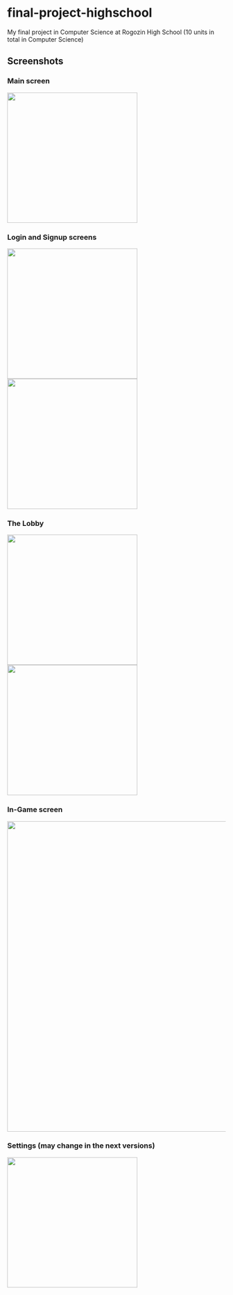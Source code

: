 # final-project-highschool
My final project in Computer Science at Rogozin High School (10 units in total in Computer Science)

## Screenshots
### Main screen
<img src="https://user-images.githubusercontent.com/39855459/176998420-26c10e79-a2f6-4f9e-ad86-78297ed8e273.png" width="300">

### Login and Signup screens
<p>
  <img src="https://user-images.githubusercontent.com/39855459/176998440-b11f7177-17ec-484e-b3bc-3adf72eb55ca.png" width="300">
  <img src="https://user-images.githubusercontent.com/39855459/176998747-81fa1b3c-2041-429b-a3dc-13aaa6d1dbda.png" width="300">
</p>

### The Lobby
<p>
  <img src="https://user-images.githubusercontent.com/39855459/176998603-f434c3fd-bfee-4ca3-b4cd-922fef1b839f.png" width="300">
  <img src="https://user-images.githubusercontent.com/39855459/176998608-23d24fbf-dcc4-4f6a-9e65-5090d4973af3.png" width="300">
</p>

### In-Game screen
<img src="https://user-images.githubusercontent.com/39855459/177002353-8af1c151-2034-4090-9e5d-8b31547b7460.png" width="715">


### Settings (may change in the next versions)
<img src="https://user-images.githubusercontent.com/39855459/177002413-eb39d1f2-b011-48d8-b9fe-feadffb28e27.png" width="300">
